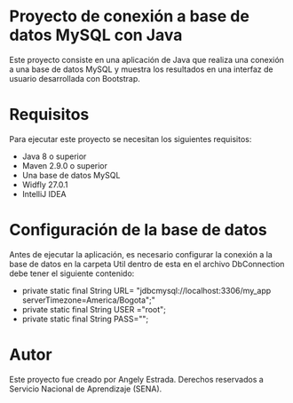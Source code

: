 # Proyecto de conexión a base de datos MySQL con Java

Este proyecto consiste en una aplicación de Java que realiza una conexión a una base de datos MySQL y muestra los resultados en una interfaz de usuario desarrollada con Bootstrap.

# Requisitos

Para ejecutar este proyecto se necesitan los siguientes requisitos:

- Java 8 o superior
- Maven 2.9.0 o superior
- Una base de datos MySQL
- Widfly 27.0.1
- IntelliJ IDEA

# Configuración de la base de datos

Antes de ejecutar la aplicación, es necesario configurar la conexión a la base de datos en la carpeta Util dentro de esta en el archivo DbConnection debe tener el siguiente contenido:

-  private static final String URL= "jdbcmysql://localhost:3306/my_app serverTimezone=America/Bogota";"
- private static final String USER ="root";
- private static final String PASS="";

# Autor

Este proyecto fue creado por Angely Estrada.
Derechos reservados a Servicio Nacional de Aprendizaje (SENA).


